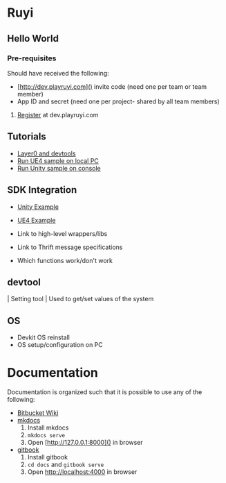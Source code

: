 # Ruyi

## Hello World ##

### Pre-requisites ###

Should have received the following:

* [http://dev.playruyi.com]() invite code (need one per team or team member)
* App ID and secret (need one per project- shared by all team members)

1. [Register](http://dev.playruyi.com/register) at dev.playruyi.com

## Tutorials

* [Layer0 and devtools](tutorials/layer0_devtools.md)
* [Run UE4 sample on local PC](tutorials/run_ue4_sample_pc.md)
* [Run Unity sample on console](tutorials/run_unity_sample_console.md)

## SDK Integration ##

* [Unity Example](https://bitbucket.org/playruyi/space_shooter)
* [UE4 Example](https://bitbucket.org/playruyi/unreal_demo)

* Link to high-level wrappers/libs
* Link to Thrift message specifications

* Which functions work/don't work

## devtool ##

| Setting tool | Used to get/set values of the system

## OS ##
* Devkit OS reinstall
* OS setup/configuration on PC

# Documentation

Documentation is organized such that it is possible to use any of the following:

- [Bitbucket Wiki](https://bitbucket.org/playruyi/docs/wiki/Home)
- [mkdocs](http://www.mkdocs.org)
	1. Install mkdocs
	1. `mkdocs serve`
	1. Open [http://127.0.0.1:8000]() in browser
- [gitbook](https://www.gitbook.com/)
	1. Install gitbook
	1. `cd docs` and `gitbook serve`
	1. Open [http://localhost:4000]() in browser